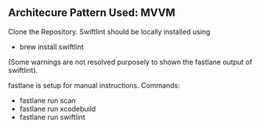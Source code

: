 ## Architecure Pattern Used: MVVM 

Clone the Repository.
Swiftlint should be locally installed using 
 - brew install swiftlint
 
(Some warnings are not resolved purposely to shown the fastlane output of swiftlint).

fastlane is setup for manual instructions.
Commands: 
 - fastlane run scan
 - fastlane run xcodebuild
 - fastlane run swiftlint
 
 
 
 
